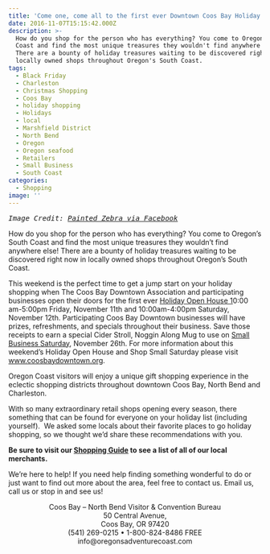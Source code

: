 ```yaml
---
title: 'Come one, come all to the first ever Downtown Coos Bay Holiday Open House'
date: 2016-11-07T15:15:42.000Z
description: >-
  How do you shop for the person who has everything? You come to Oregon's South
  Coast and find the most unique treasures they wouldn't find anywhere else!
  There are a bounty of holiday treasures waiting to be discovered right now in
  locally owned shops throughout Oregon's South Coast.
tags:
  - Black Friday
  - Charleston
  - Christmas Shopping
  - Coos Bay
  - holiday shopping
  - Holidays
  - local
  - Marshfield District
  - North Bend
  - Oregon
  - Oregon seafood
  - Retailers
  - Small Business
  - South Coast
categories:
  - Shopping
image: ''
---
```

<pre><em>Image Credit: <a href="https://www.facebook.com/115979621795980/photos/a.505449182849020.1073741825.115979621795980/626619490731988/?type=3&theater" target="_blank">Painted Zebra via Facebook</a></em>
</pre>

How do you shop for the person who has everything? You come to Oregon&#8217;s South Coast and find the most unique treasures they wouldn&#8217;t find anywhere else! There are a bounty of holiday treasures waiting to be discovered right now in locally owned shops throughout Oregon&#8217;s South Coast.

This weekend is the perfect time to get a jump start on your holiday shopping when The Coos Bay Downtown Association and participating businesses open their doors for the first ever <a href="http://coosbaydowntown.org/2016/10/cbda-holiday-open-house-2/" target="_blank">Holiday Open House 1</a>0:00 am-5:00pm Friday, November 11th and 10:00am-4:00pm Saturday, November 12th. Participating Coos Bay Downtown businesses will have prizes, refreshments, and specials throughout their business. Save those receipts to earn a special Cider Stroll, Noggin Along Mug to use on <a href="http://coosbaydowntown.org/2016/10/shop-small-saturday/" target="_blank">Small Business Saturday</a>, November 26th. For more information about this weekend&#8217;s Holiday Open House and Shop Small Saturday please visit <a href="http://coosbaydowntown.org/" target="_blank">www.coosbaydowntown.org</a>.

Oregon Coast visitors will enjoy a unique gift shopping experience in the eclectic shopping districts throughout downtown Coos Bay, North Bend and Charleston.

With so many extraordinary retail shops opening every season, there something that can be found for everyone on your holiday list (including yourself).  We asked some locals about their favorite places to go holiday shopping, so we thought we&#8217;d share these recommendations with you.

**Be sure to visit our <a href="http://www.oregonsadventurecoast.com/activities/category/shopping/" target="_blank">Shopping Guide</a> to see a list of all of our local merchants.**

We&#8217;re here to help! If you need help finding something wonderful to do or just want to find out more about the area, feel free to contact us. Email us, call us or stop in and see us!

<p style="text-align: center;">
  Coos Bay – North Bend Visitor & Convention Bureau<br /> 50 Central Avenue,<br /> Coos Bay, OR 97420<br /> (541) 269-0215 • 1-800-824-8486 FREE<br /> info@oregonsadventurecoast.com
</p>
